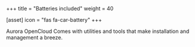 +++
title = "Batteries included"
weight = 40

[asset]
    icon = "fas fa-car-battery"
+++

Aurora OpenCloud Comes with utilities and tools that make installation and management a breeze. 